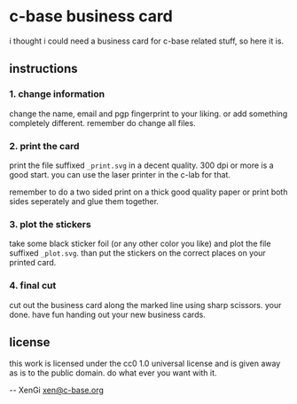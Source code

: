 c-base business card
====================

i thought i could need a business card for c-base related stuff, so here it is.

instructions
------------

### 1. change information

change the name, email and pgp fingerprint to your liking. or add something
completely different. remember do change all files.


### 2. print the card

print the file suffixed `_print.svg` in a decent quality. 300 dpi or more is a
good start. you can use the laser printer in the c-lab for that.

remember to do a two sided print on a thick good quality paper or print both
sides seperately and glue them together.


### 3. plot the stickers

take some black sticker foil (or any other color you like) and plot the file
suffixed `_plot.svg`. than put the stickers on the correct places on your
printed card.


### 4. final cut

cut out the business card along the marked line using sharp scissors.
your done. have fun handing out your new business cards.


license
-------

this work is licensed under the cc0 1.0 universal license and is given away as
is to the public domain. do what ever you want with it.


-- XenGi <xen@c-base.org>

